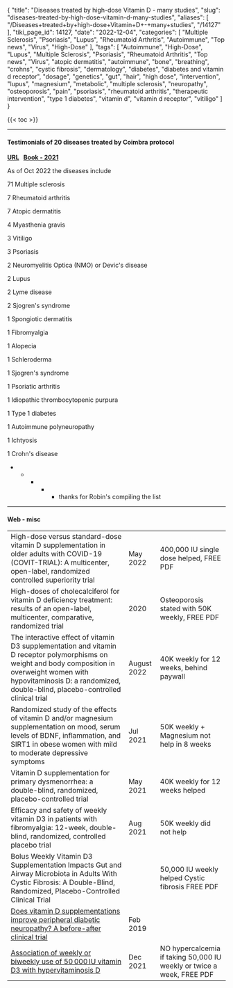 {
    "title": "Diseases treated by high-dose Vitamin D - many studies",
    "slug": "diseases-treated-by-high-dose-vitamin-d-many-studies",
    "aliases": [
        "/Diseases+treated+by+high-dose+Vitamin+D+-+many+studies",
        "/14127"
    ],
    "tiki_page_id": 14127,
    "date": "2022-12-04",
    "categories": [
        "Multiple Sclerosis",
        "Psoriasis",
        "Lupus",
        "Rheumatoid Arthritis",
        "Autoimmune",
        "Top news",
        "Virus",
        "High-Dose"
    ],
    "tags": [
        "Autoimmune",
        "High-Dose",
        "Lupus",
        "Multiple Sclerosis",
        "Psoriasis",
        "Rheumatoid Arthritis",
        "Top news",
        "Virus",
        "atopic dermatitis",
        "autoimmune",
        "bone",
        "breathing",
        "crohns",
        "cystic fibrosis",
        "dermatology",
        "diabetes",
        "diabetes and vitamin d receptor",
        "dosage",
        "genetics",
        "gut",
        "hair",
        "high dose",
        "intervention",
        "lupus",
        "magnesium",
        "metabolic",
        "multiple sclerosis",
        "neuropathy",
        "osteoporosis",
        "pain",
        "psoriasis",
        "rheumatoid arthritis",
        "therapeutic intervention",
        "type 1 diabetes",
        "vitamin d",
        "vitamin d receptor",
        "vitiligo"
    ]
}


{{< toc >}} 

---

#### Testimonials of 20 diseases treated by Coimbra protocol

 **[URL](https://www.coimbraprotocol.com/testimonials-1) &nbsp; [Book - 2021](/posts/beyond-vitamin-d-book-of-testimonials-on-high-dose-coimbra-protocol-aug-2021)** 

As of Oct 2022 the diseases include

71 Multiple sclerosis

7 Rheumatoid arthritis

7 Atopic dermatitis

4 Myasthenia gravis

3 Vitiligo

3 Psoriasis

2 Neuromyelitis Optica (NMO) or Devic's disease

2 Lupus

2 Lyme disease

2 Sjogren's syndrome

1 Spongiotic dermatitis

1 Fibromyalgia

1 Alopecia

1 Schleroderma

1 Sjogren's syndrome

1 Psoriatic arthritis

1 Idiopathic thrombocytopenic purpura

1 Type 1 diabetes 

1 Autoimmune polyneuropathy

1 Ichtyosis

1 Crohn's disease

- - - - - thanks for Robin's compiling the list

---

#### Web - misc

| | | |
| --- | --- | --- |
| High-dose versus standard-dose vitamin D supplementation in older adults with COVID-19 (COVIT-TRIAL): A multicenter, open-label, randomized controlled superiority trial | May 2022 | 400,000 IU single dose helped, FREE PDF |
| High-doses of cholecalciferol for vitamin D deficiency treatment: results of an open-label, multicenter, comparative, randomized trial | 2020  | Osteoporosis stated with 50K weekly, FREE PDF |
| The interactive effect of vitamin D3 supplementation and vitamin D receptor polymorphisms on weight and body composition in overweight women with hypovitaminosis D: a randomized, double-blind, placebo-controlled clinical trial | August 2022 | 40K weekly for 12 weeks, behind paywall |
| Randomized study of the effects of vitamin D and/or magnesium supplementation on mood, serum levels of BDNF, inflammation, and SIRT1 in obese women with mild to moderate depressive symptoms | Jul 2021 | 50K weekly + Magnesium not help in 8 weeks |  |
| Vitamin D supplementation for primary dysmenorrhea: a double-blind, randomized, placebo-controlled trial  | May 2021 | 40K weekly for 12 weeks helped |
| Efficacy and safety of weekly vitamin D3 in patients with fibromyalgia: 12-week, double-blind, randomized, controlled placebo trial | Aug 2021 | 50K weekly did not help |
| Bolus Weekly Vitamin D3 Supplementation Impacts Gut and Airway Microbiota in Adults With Cystic Fibrosis: A Double-Blind, Randomized, Placebo-Controlled Clinical Trial |  | 50,000 IU weekly helped Cystic fibrosis FREE PDF |
| [Does vitamin D supplementations improve peripheral diabetic neuropathy? A before-after clinical trial](https://doi.org/10.1016/j.dsx.2018.12.014) | Feb 2019 |
| [Association of weekly or biweekly use of 50 000 IU vitamin D3 with hypervitaminosis D](https://pubmed.ncbi.nlm.nih.gov/34927314/) | Dec 2021 | NO hypercalcemia if taking 50,000 IU weekly or twice a week, FREE PDF |